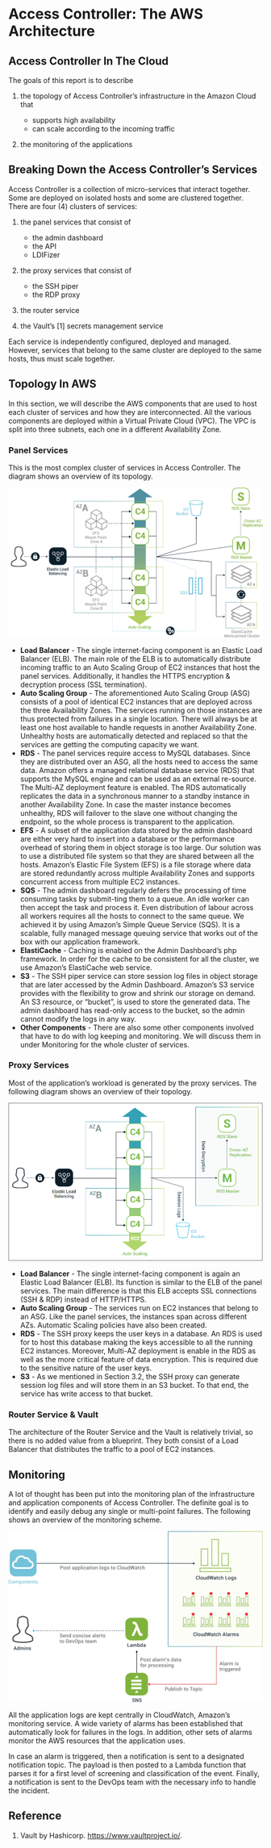 [title]: # (Architecture)
[tags]: # (thycotic access control)
[priority]: # (20)
# Access Controller: The AWS Architecture

## Access Controller In The Cloud

The goals of this report is to describe

1. the topology of Access Controller’s infrastructure in the Amazon Cloud that

   * supports high availability
   * can scale according to the incoming traffic
1. the monitoring of the applications

## Breaking Down the Access Controller’s Services

Access Controller is a collection of micro-services that interact together. Some are deployed on isolated hosts and some are clustered together. There are four (4) clusters of services:

1. the panel services that consist of

   * the admin dashboard
   * the API
   * LDIFizer
1. the proxy services that consist of

   * the SSH piper
   * the RDP proxy
1. the router service
1. the Vault’s [1] secrets management service

Each service is independently configured, deployed and managed. However, services that belong to the same cluster are deployed to the same hosts, thus must scale together.

## Topology In AWS

In this section, we will describe the AWS components that are used to host each cluster of services and how they are interconnected. All the various components are deployed within a Virtual Private Cloud (VPC). The VPC is split into three subnets, each one in a different Availability Zone.

### Panel Services

This is the most complex cluster of services in Access Controller. The diagram shows an overview of its topology.

![blueprint](images/blueprint.png "The blueprint of panel services’ infrastructure")

* **Load Balancer** - The single internet-facing component is an Elastic Load Balancer (ELB). The main role of the ELB is to automatically distribute incoming traffic to an Auto Scaling Group of EC2 instances that host the panel services. Additionally, it handles the HTTPS encryption & decryption process (SSL termination).
* **Auto Scaling Group** - The aforementioned Auto Scaling Group (ASG) consists of a pool of identical EC2 instances that are deployed across the three Availability Zones. The services running on those instances are thus protected from failures in a single location. There will always be at least one host available to handle requests in another Availability Zone. Unhealthy hosts are automatically detected and replaced so that the services are getting the computing capacity we want.
* **RDS** - The panel services require access to MySQL databases. Since they are distributed over an ASG, all the hosts need to access the same data. Amazon offers a managed relational database service (RDS) that supports the MySQL engine and can be used as an external re-source. The Multi-AZ deployment feature is enabled. The RDS automatically replicates the data in a synchronous manner to a standby instance in another Availability Zone. In case the master instance becomes unhealthy, RDS will failover to the slave one without changing the endpoint, so the whole process is transparent to the application.
* **EFS** - A subset of the application data stored by the admin dashboard are either very hard to insert into a database or the performance overhead of storing them in object storage is too large. Our solution was to use a distributed file system so that they are shared between all the hosts. Amazon’s Elastic File System (EFS) is a file storage where data are stored redundantly across multiple Availability Zones and supports concurrent access from multiple EC2 instances.
* **SQS** - The admin dashboard regularly defers the processing of time consuming tasks by submit-ting them to a queue. An idle worker can then accept the task and process it. Even distribution of labour across all workers requires all the hosts to connect to the same queue. We achieved it by using Amazon’s Simple Queue Service (SQS). It is a scalable, fully managed message queuing service that works out of the box with our application framework.
* **ElastiCache** - Caching is enabled on the Admin Dashboard’s php framework. In order for the cache to be consistent for all the cluster, we use Amazon’s ElastiCache web service.
* **S3** - The SSH piper service can store session log files in object storage that are later accessed by the Admin Dashboard. Amazon’s S3 service provides with the flexibility to grow and shrink our storage on demand. An S3 resource, or “bucket”, is used to store the generated data. The admin dashboard has read-only access to the bucket, so the admin cannot modify the logs in any way.
* **Other Components** - There are also some other components involved that have to
do with log keeping and monitoring. We will discuss them in under Monitoring for the whole cluster of services.

### Proxy Services

Most of the application’s workload is generated by the proxy services. The following diagram
shows an overview of their topology.

![blueprint 2](images/blueprint-2.png "The blueprint of proxy services’ infrastructure.")

* **Load Balancer** - The single internet-facing component is again an Elastic Load Balancer (ELB). Its function is similar to the ELB of the panel services. The main difference is that this ELB accepts SSL connections (SSH & RDP) instead of HTTP/HTTPS.
* **Auto Scaling Group** - The services run on EC2 instances that belong to an ASG. Like the panel services, the instances span across different AZs. Automatic Scaling policies have also been created.
* **RDS** - The SSH proxy keeps the user keys in a database. An RDS is used for to host this database making the keys accessible to all the running EC2 instances. Moreover, Multi-AZ deployment is enable in the RDS as well as the more critical feature of data encryption. This is required due to the sensitive nature of the user keys.
* **S3** - As we mentioned in Section 3.2, the SSH proxy can generate session log files and will store them in an S3 bucket. To that end, the service has write access to that bucket.

### Router Service & Vault

The architecture of the Router Service and the Vault is relatively trivial, so there is no added value from a blueprint. They both consist of a Load Balancer that distributes the traffic to a pool of EC2 instances.

## Monitoring

A lot of thought has been put into the monitoring plan of the infrastructure and application components of Access Controller. The definite goal is to identify and easily debug any single or multi-point failures. The following shows an overview of the monitoring scheme.

![monitoring](images/monitoring.png "The monitoring plan in AWS")

All the application logs are kept centrally in CloudWatch, Amazon’s monitoring service. A wide variety of alarms has been established that automatically look for failures in the logs. In addition, other sets of alarms monitor the AWS resources that the application uses.

In case an alarm is triggered, then a notification is sent to a designated notification topic. The payload is then posted to a Lambda function that parses it for a first level of screening and classification of the event. Finally, a notification is sent to the DevOps team with the necessary info to handle the incident.

## Reference

1. Vault by Hashicorp. https://www.vaultproject.io/.

